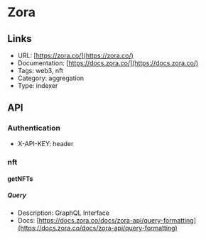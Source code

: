 # Zora

## Links

* URL: [https://zora.co/](https://zora.co/)
* Documentation: [https://docs.zora.co/](https://docs.zora.co/)
* Tags: web3, nft
* Category: aggregation
* Type: indexer

## API

### Authentication

* X-API-KEY: header

### nft

#### getNFTs

##### Query

* Description: GraphQL Interface
* Docs: [https://docs.zora.co/docs/zora-api/query-formatting](https://docs.zora.co/docs/zora-api/query-formatting)

